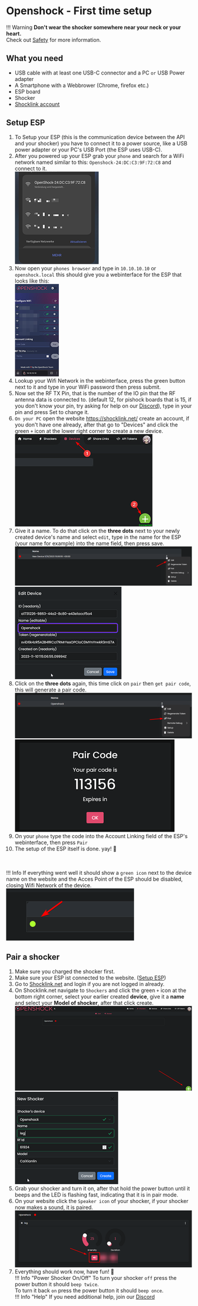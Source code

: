 # Openshock - First time setup

!!! Warning
    **Don't wear the shocker somewhere near your neck or your heart.**  
    Check out [Safety](../safety/safety-rules.md) for more information.

## What you need
- USB cable with at least one USB-C connector and a PC ``or`` USB Power adapter
- A Smartphone with a Webbrower (Chrome, firefox etc.)
- ESP board
- Shocker
- [Shocklink account](https://shocklink.net/)




## Setup ESP


1. To Setup your ESP (this is the communication device between the API and your shocker) you have to connect it to a power source, like a USB power adapter or your PC's USB Port (the ESP uses USB-C).
2. After you powered up your ESP grab your ``phone`` and search for a WiFi network named similar to this: ``Openshock-24:DC:C3:9F:72:C8`` and connect to it.  
![Image "image"](../static/guides/first-setup/WiFioverview.png)  
3. Now open your ``phones browser`` and type in ``10.10.10.10`` or ``openshock.local`` this should give you a webinterface for the ESP that looks like this:  
![Image "image"](../static/guides/first-setup/ESPWebGUI.png)  
4. Lookup your Wifi Network in the webinterface, press the green button next to it and type in your WiFi password then press submit.
5. Now set the RF TX Pin, that is the number of the IO pin that the RF antenna data is connected to. (default 12, for pishock boards that is 15, if you don't know your pin, try asking for help on our [Discord](https://shocklink.net/discord)), type in your pin and press Set to change it.
6. ``On your PC`` open the website https://shocklink.net/ create an account, if you don't have one already, after that go to "Devices" and click the green ``+`` icon at the lower right corner to create a new device.   
![Image "image"](../static/guides/first-setup/findaddbutton3.png)  
7. Give it a name. To do that click on the **three dots** next to your newly created device's name and select ``edit``, type in the name for the ESP (your name for example) into the name field, then press save.  
![Image "image"](../static/guides/first-setup/find_device_context_menu.png)  
![Image "image"](../static/guides/first-setup/edit_device.png)  
8. Click on the **three dots** again, this time click on ``pair`` then ``get pair code``, this will generate a pair code.  
![Image "image"](../static/guides/first-setup/findpaircode.png)  
![Image "image"](../static/guides/first-setup/paircodeexample.png)  
9. On your ``phone`` type the code into the Account Linking field of the ESP's webinterface, then press ``Pair``  
10. The setup of the ESP itself is done. yay! 🎉  
<br></br>

!!! Info 
    If everything went well it should show a ``green icon`` next to the device name on the website and the Acces Point of the ESP should be disabled, closing Wifi Network of the device.  
    ![Image "image"](../static/guides/first-setup/checkifonline.png)  


## Pair a shocker
1. Make sure you charged the shocker first.
2. Make sure your ESP ist connected to the website. ([Setup ESP](#setup-esp))
3. Go to [Shocklink.net](https://shocklink.net/) and login if you are not logged in already.
4. On Shocklink.net navigate to ``Shockers`` and click the green ``+`` icon at the bottom right corner, select your earlier created **device**, give it a **name** and select your **Model of shocker**, after that click create.  
![image](../static/guides/first-setup/Create_shocker_green_plus.png) 
![image](../static/guides/first-setup/create_shocker.png) 
6. Grab your shocker and turn it on, after that hold the power button until it beeps and the LED is flashing fast, indicating that it is in pair mode.
6. On your website click the ``Speaker icon`` of your shocker, if your shocker now makes a sound, it is paired.
![image](../static/guides/first-setup/find_sound_button.png)
7. Everything should work now, have fun! 🎉  
!!! Info "Power Shocker On/Off"
    To turn your shocker ``off`` press the power button it should ``beep twice``.  
    To turn it back ``on`` press the power button it should ``beep once``.  
!!! Info "Help"
    If you need additional help, join our [Discord](https://shocklink.net/discord)
